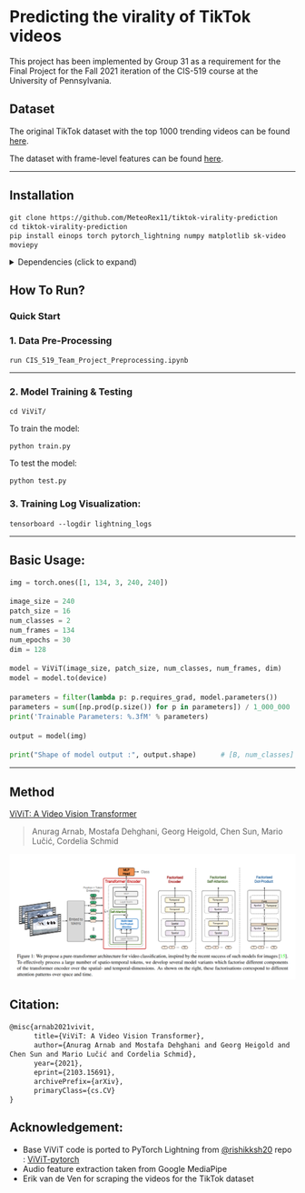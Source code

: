 # Predicting the virality of TikTok videos

This project has been implemented by Group 31 as a requirement for the Final Project for the Fall 2021 iteration of the CIS-519 course at the University of Pennsylvania.

## Dataset

The original TikTok dataset with the top 1000 trending videos can be found [here](https://www.kaggle.com/erikvdven/tiktok-trending-december-2020).

The dataset with frame-level features can be found [here](https://drive.google.com/drive/folders/1RtwHnztpWYrO32sXMNDFJita8k5Fy545).

---

## Installation

```
git clone https://github.com/MeteoRex11/tiktok-virality-prediction
cd tiktok-virality-prediction
pip install einops torch pytorch_lightning numpy matplotlib sk-video moviepy
```

<details>
  <summary> Dependencies (click to expand) </summary>
  
  ## Dependencies
  - pytorch
  - pytorch_lightning
  - einops
  - matplotlib
  - numpy
  - scikit-video
  - moviepy
  
</details>

## How To Run?

### Quick Start

### 1. Data Pre-Processing

```
run CIS_519_Team_Project_Preprocessing.ipynb
```

---

### 2. Model Training & Testing
```
cd ViViT/
```
To train the model: 

```
python train.py
```

To test the model: 

```
python test.py
```

### 3. Training Log Visualization:
```
tensorboard --logdir lightning_logs
```

---

## Basic Usage:
```python
img = torch.ones([1, 134, 3, 240, 240])

image_size = 240
patch_size = 16
num_classes = 2
num_frames = 134
num_epochs = 30
dim = 128

model = ViViT(image_size, patch_size, num_classes, num_frames, dim)
model = model.to(device)

parameters = filter(lambda p: p.requires_grad, model.parameters())
parameters = sum([np.prod(p.size()) for p in parameters]) / 1_000_000
print('Trainable Parameters: %.3fM' % parameters)

output = model(img)

print("Shape of model output :", output.shape)      # [B, num_classes]
```
---

## Method

[ViViT: A Video Vision Transformer](https://arxiv.org/pdf/2103.15691.pdf)
> Anurag Arnab, Mostafa Dehghani, Georg Heigold, Chen Sun, Mario Lučić, Cordelia Schmid

![](assets/model.png)

## Citation:
```
@misc{arnab2021vivit,
      title={ViViT: A Video Vision Transformer}, 
      author={Anurag Arnab and Mostafa Dehghani and Georg Heigold and Chen Sun and Mario Lučić and Cordelia Schmid},
      year={2021},
      eprint={2103.15691},
      archivePrefix={arXiv},
      primaryClass={cs.CV}
}
```

## Acknowledgement:
* Base ViViT code is ported to PyTorch Lightning from [@rishikksh20](https://github.com/rishikksh20) repo : [ViViT-pytorch](https://github.com/rishikksh20/ViViT-pytorch)
* Audio feature extraction taken from Google MediaPipe
* Erik van de Ven for scraping the videos for the TikTok dataset
